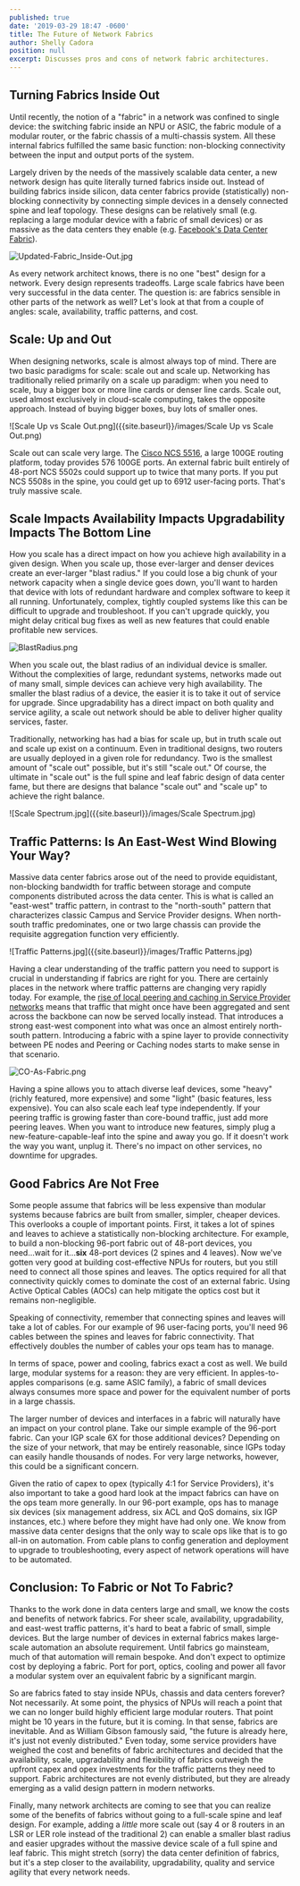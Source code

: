 ```yaml
---
published: true
date: '2019-03-29 18:47 -0600'
title: The Future of Network Fabrics
author: Shelly Cadora
position: null
excerpt: Discusses pros and cons of network fabric architectures.
---
```

## Turning Fabrics Inside Out

Until recently, the notion of a "fabric" in a network was confined to single device: the switching fabric inside an NPU or ASIC, the fabric module of a modular router, or the fabric chassis of a multi-chassis system.  All these internal fabrics fulfilled the same basic function: non-blocking connectivity between the input and output ports of the system.

Largely driven by the needs of the massively scalable data center, a new network design has quite literally turned fabrics inside out.  Instead of building fabrics inside silicon, data center fabrics provide (statistically) non-blocking connectivity by connecting simple devices in a densely connected spine and leaf topology.  These designs can be relatively small (e.g. replacing a large modular device with a fabric of small devices) or as massive as the data centers they enable (e.g. [Facebook's Data Center Fabric](https://code.fb.com/production-engineering/introducing-data-center-fabric-the-next-generation-facebook-data-center-network/)).

![Updated-Fabric_Inside-Out.jpg]({{site.baseurl}}/images/Updated-Fabric_Inside-Out.jpg)

As every network architect knows, there is no one "best" design for a network.  Every design represents tradeoffs.  Large scale fabrics have been very successful in the data center.  The question is: are fabrics sensible in other parts of the network as well?  Let's look at that from a couple of angles: scale, availability, traffic patterns, and cost.

## Scale: Up and Out

When designing networks, scale is almost always top of mind.  There are two basic paradigms for scale:  scale out and scale up.  Networking has traditionally relied primarily on a scale up paradigm:  when you need to scale, buy a bigger box or more line cards or denser line cards.  Scale out, used almost exclusively in cloud-scale computing, takes the opposite approach.  Instead of buying bigger boxes, buy lots of smaller ones.

![Scale Up vs Scale Out.png]({{site.baseurl}}/images/Scale Up vs Scale Out.png)

Scale out can scale very large.  The [Cisco NCS 5516](https://www.cisco.com/c/en/us/products/routers/network-convergence-system-5500-series/models-comparison.html), a large 100GE routing platform, today provides 576 100GE ports. An external fabric built entirely of 48-port NCS 5502s could support up to twice that many ports. If you put NCS 5508s in the spine, you could get up to 6912 user-facing ports.  That's truly massive scale.  

## Scale Impacts Availability Impacts Upgradability Impacts The Bottom Line

How you scale has a direct impact on how you achieve high availability in a given design.  When you scale up, those ever-larger and denser devices create an ever-larger "blast radius."  If you could lose a big chunk of your network capacity when a single device goes down, you'll want to harden that device with lots of redundant hardware and complex software to keep it all running.  Unfortunately, complex, tightly coupled systems like this can be difficult to upgrade and troubleshoot.  If you can't upgrade quickly, you might delay critical bug fixes as well as new features that could enable profitable new services.  

![BlastRadius.png]({{site.baseurl}}/images/BlastRadius.png)

When you scale out, the blast radius of an individual device is smaller.  Without the complexities of large, redundant systems, networks made out of many small, simple devices can achieve very high availability. The smaller the blast radius of a device, the easier it is to take it out of service for upgrade.  Since upgradability has a direct impact on both quality and service agility, a scale out network should be able to deliver higher quality services, faster.

Traditionally, networking has had a bias for scale up, but in truth scale out and scale up exist on a continuum.  Even in traditional designs, two routers are usually deployed in a given role for redundancy. Two is the smallest amount of "scale out" possible, but it's still "scale out."  Of course, the ultimate in "scale out" is the full spine and leaf fabric design of data center fame, but there are designs that balance "scale out" and "scale up" to achieve the right balance.

![Scale Spectrum.jpg]({{site.baseurl}}/images/Scale Spectrum.jpg)


## Traffic Patterns: Is An East-West Wind Blowing Your Way?

Massive data center fabrics arose out of the need to provide equidistant, non-blocking bandwidth for traffic between storage and compute components distributed across the data center.  This is what is called an "east-west" traffic pattern, in contrast to the "north-south" pattern that characterizes classic Campus and Service Provider designs.  When north-south traffic predominates, one or two large chassis can provide the requisite aggregation function very efficiently.  

![Traffic Patterns.jpg]({{site.baseurl}}/images/Traffic Patterns.jpg)

Having a clear understanding of the traffic pattern you need to support is crucial in understanding if fabrics are right for you.  There are certainly places in the network where traffic patterns are changing very rapidly today.  For example, the [rise of local peering and caching in Service Provider networks](https://xrdocs.io/design/blogs/2017-08-01-internet-edge-peering-current-practice/) means that traffic that might once have been aggregated and sent across the backbone can now be served locally instead.  That introduces a strong east-west component into what was once an almost entirely north-south pattern.  Introducing a fabric with a spine layer to provide connectivity between PE nodes and Peering or Caching nodes starts to make sense in that scenario.  

![CO-As-Fabric.png]({{site.baseurl}}/images/CO-As-Fabric.png)

Having a spine allows you to attach diverse leaf devices, some "heavy" (richly featured, more expensive) and some "light" (basic features, less expensive).  You can also scale each leaf type independently.  If your peering traffic is growing faster than core-bound traffic, just add more peering leaves.  When you want to introduce new features, simply plug a new-feature-capable-leaf into the spine and away you go.  If it doesn't work the way you want, unplug it.  There's no impact on other services, no downtime for upgrades.

## Good Fabrics Are Not Free

Some people assume that fabrics will be less expensive than modular systems because fabrics are built from smaller, simpler, cheaper devices.  This overlooks a couple of important points.  First, it takes a lot of spines and leaves to achieve a statistically non-blocking architecture. For example, to build a non-blocking 96-port fabric out of 48-port devices, you need...wait for it...**six** 48-port devices (2 spines and 4 leaves).  Now we've gotten very good at building cost-effective NPUs for routers, but you still need to connect all those spines and leaves.  The optics required for all that connectivity quickly comes to dominate the cost of an external fabric.  Using Active Optical Cables (AOCs) can help mitigate the optics cost but it remains non-negligible.  

Speaking of connectivity, remember that connecting spines and leaves will take a lot of cables.  For our example of 96 user-facing ports, you'll need 96 cables between the spines and leaves for fabric connectivity.  That effectively doubles the number of cables your ops team has to manage.

In terms of space, power and cooling, fabrics exact a cost as well.  We build large, modular systems for a reason: they are very efficient.  In apples-to-apples comparisons (e.g. same ASIC family), a fabric of small devices always consumes more space and power for the equivalent number of ports in a large chassis.

The larger number of devices and interfaces in a fabric will naturally have an impact on your control plane.  Take our simple example of the 96-port fabric.  Can your IGP scale 6X for those additional devices?  Depending on the size of your network, that may be entirely reasonable, since IGPs today can easily handle thousands of nodes. For very large networks, however, this could be a significant concern.

Given the ratio of capex to opex (typically 4:1 for Service Providers), it's also important to take a good hard look at the impact fabrics can have on the ops team more generally.  In our 96-port example, ops has to manage six devices (six management address, six ACL and QoS domains, six IGP instances, etc.) where before they might have had only one.  We know from massive data center designs that the only way to scale ops like that is to go all-in on automation.  From cable plans to config generation and deployment to upgrade to troubleshooting, every aspect of network operations will have to be automated.  

## Conclusion: To Fabric or Not To Fabric?

Thanks to the work done in data centers large and small, we know the costs and benefits of network fabrics. For sheer scale,  availability, upgradability, and east-west traffic patterns, it's hard to beat a fabric of small, simple devices.  But the large number of devices in external fabrics makes large-scale automation an absolute requirement. Until fabrics go mainsteam, much of that automation will remain bespoke.  And don't expect to optimize cost by deploying a fabric. Port for port, optics, cooling and power all favor a modular system over an equivalent fabric by a significant margin.

So are fabrics fated to stay inside NPUs, chassis and data centers forever?  Not necessarily.  At some point, the physics of NPUs will reach a point that we can no longer build highly efficient large modular routers. That point might be 10 years in the future, but it is coming. In that sense, fabrics are inevitable.  And as William Gibson famously said, "the future is already here, it's just not evenly distributed."  Even today, some service providers have weighed the cost and benefits of fabric architectures and decided that the availability, scale, upgradability and flexibility of fabrics outweigh the upfront capex and opex investments for the traffic patterns they need to support. Fabric architectures are not evenly distributed, but they are already emerging as a valid design pattern in modern networks.

Finally, many network architects are coming to see that you can realize some of the benefits of fabrics without going to a full-scale spine and leaf design.  For example, adding a _little_ more scale out (say 4 or 8 routers in an LSR or LER role instead of the traditional 2) can enable a smaller blast radius and easier upgrades without the massive device scale of a full spine and leaf fabric.  This might stretch (sorry) the data center definition of fabrics, but it's a step closer to the availability, upgradability, quality and service agility that every network needs.

